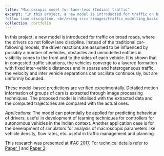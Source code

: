 ```yaml
---
title: "Microscopic model for lane-less (Indian) traffic"
excerpt: "In this project, a new model is introducted for traffic on broad roads, where the drivers do not
follow lane discipline. <br/><img src='/images/traffic_modelling_basic.png'>"
collection: portfolio
---
```


In this project, a new model is introduced for traffic on broad roads, where the drivers do not follow lane discipline. Instead of the traditional car-following models, the driver reactions are assumed to be influenced by possibly a number of vehicles, obstacles and unmodelled entities in visibility cones to the front and to the sides of each vehicle. It is shown that in congested traffic situations, the vehicles converge to a layered formation with fixed inter-vehicle distances and in sparse and heterogeneous traffic, the velocity and inter vehicle separations can oscillate continuously, but are uniformly bounded. 

These model-based predictions are verified experimentally. Detailed motion information of groups of cars is extracted through image processing techniques. The proposed model is initialised with the extracted data and the computed trajectories are compared with the actual ones. 

*Applications*: The model can potentially be applied for predicting behaviour of drivers; useful in development of learning techniques for controllers for autonomous vehicles in the Indian context. Another application case is for the development of simulators for analysis of macroscopic parameters like vehicle density, flow rates, etc. useful in traffic management and planning

This research was presented at [IFAC 2017](https://www.youtube.com/watch?v=Osqg78ncm4A&t=431s). For technical details refer to [Paper 1](https://www.sciencedirect.com/science/article/pii/S2405896317315525) and [Paper 2](https://ieeexplore.ieee.org/abstract/document/8355794).
